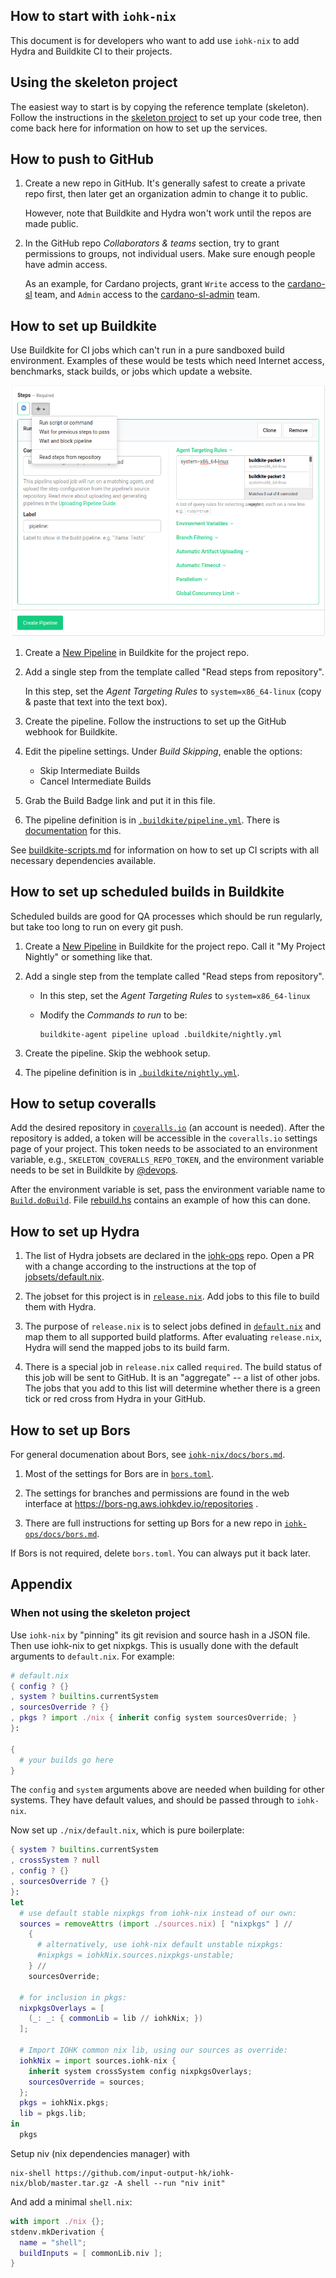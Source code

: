 ## How to start with `iohk-nix`

This document is for developers who want to add use `iohk-nix` to add
Hydra and Buildkite CI to their projects.

## Using the skeleton project

The easiest way to start is by copying the reference template
(skeleton). Follow the instructions in the [skeleton project](../skeleton)
to set up your code tree, then come back here for
information on how to set up the services.


## How to push to GitHub

1. Create a new repo in GitHub. It's generally safest to create a
   private repo first, then later get an organization admin to change
   it to public.

   However, note that Buildkite and Hydra won't work until the repos
   are made public.

2. In the GitHub repo _Collaborators & teams_ section, try to grant
   permissions to groups, not individual users. Make sure enough
   people have admin access.

   As an example, for Cardano projects, grant `Write` access to the
   [cardano-sl](https://github.com/orgs/input-output-hk/teams/cardano-sl)
   team, and `Admin` access to the
   [cardano-sl-admin](https://github.com/orgs/input-output-hk/teams/cardano-sl-admin)
   team.


## How to set up Buildkite

Use Buildkite for CI jobs which can't run in a pure sandboxed build
environment. Examples of these would be tests which need Internet
access, benchmarks, stack builds, or jobs which update a website.

![New Pipeline](./buildkite-new-pipeline.png)

1. Create a [New Pipeline](https://buildkite.com/organizations/input-output-hk/pipelines/new)
   in Buildkite for the project repo.

2. Add a single step from the template called "Read steps from repository".

   In this step, set the _Agent Targeting Rules_ to `system=x86_64-linux` (copy
   & paste that text into the text box).

3. Create the pipeline. Follow the instructions to set up the GitHub
   webhook for Buildkite.

4. Edit the pipeline settings. Under _Build Skipping_, enable the options:
    - Skip Intermediate Builds
    - Cancel Intermediate Builds

5. Grab the Build Badge link and put it in this file.

6. The pipeline definition is in [`.buildkite/pipeline.yml`](./.buildkite/pipeline.yml).
   There is [documentation](https://buildkite.com/docs/pipelines) for this.

See [buildkite-scripts.md](./buildkite-scripts.md) for information on
how to set up CI scripts with all necessary dependencies available.

## How to set up scheduled builds in Buildkite

Scheduled builds are good for QA processes which should be run regularly, but
take too long to run on every git push.

1. Create a [New Pipeline](https://buildkite.com/organizations/input-output-hk/pipelines/new)
   in Buildkite for the project repo. Call it "My Project Nightly" or something like that.

2. Add a single step from the template called "Read steps from repository".

   - In this step, set the _Agent Targeting Rules_ to `system=x86_64-linux`

   - Modify the _Commands to run_ to be:

         buildkite-agent pipeline upload .buildkite/nightly.yml

3. Create the pipeline. Skip the webhook setup.

4. The pipeline definition is in [`.buildkite/nightly.yml`](./.buildkite/nightly.yml).

## How to setup coveralls

Add the desired repository in
[`coveralls.io`](https://coveralls.io/github/input-output-hk/) (an account is
needed). After the repository is added, a token will be accessible in the
`coveralls.io` settings page of your project. This token needs to be associated
to an environment variable, e.g., `SKELETON_COVERALLS_REPO_TOKEN`, and the
environment variable needs to be set in Buildkite by
[@devops](https://app.slack.com/client/T0N639Z4N/CAP8NM7N0).

After the environment variable is set, pass the environment variable name to
[`Build.doBuild`](../utils/lib/Build.hs). File
[rebuild.hs](../skeleton/.buildkite/rebuild.hs) contains an example of how this
can done.

## How to set up Hydra

1. The list of Hydra jobsets are declared in the
   [iohk-ops](https://github.com/input-output-hk/iohk-ops) repo. Open
   a PR with a change according to the instructions at the top of
   [jobsets/default.nix](https://github.com/input-output-hk/iohk-ops/blob/master/jobsets/default.nix).

2. The jobset for this project is in [`release.nix`](./release.nix). Add jobs to this
   file to build them with Hydra.

3. The purpose of `release.nix` is to select jobs defined in
   [`default.nix`](./default.nix) and map them to all supported build
   platforms. After evaluating `release.nix`, Hydra will send the
   mapped jobs to its build farm.

4. There is a special job in `release.nix` called `required`. The
   build status of this job will be sent to GitHub. It is an
   "aggregate" -- a list of other jobs. The jobs that you add to this
   list will determine whether there is a green tick or red cross from
   Hydra in your GitHub.


## How to set up Bors

For general documenation about Bors, see
[`iohk-nix/docs/bors.md`](../docs/bors.md).

1. Most of the settings for Bors are in [`bors.toml`](./bors.toml).

2. The settings for branches and permissions are found in the web
   interface at https://bors-ng.aws.iohkdev.io/repositories .

3. There are full instructions for setting up Bors for a new repo in
   [`iohk-ops/docs/bors.md`](https://github.com/input-output-hk/iohk-ops/blob/master/docs/bors.md).

If Bors is not required, delete `bors.toml`. You can always put it
back later.


## Appendix

### When not using the skeleton project

Use `iohk-nix` by "pinning" its git revision and source hash in a JSON
file. Then use iohk-nix to get nixpkgs. This is usually done with the
default arguments to `default.nix`. For example:

```nix
# default.nix
{ config ? {}
, system ? builtins.currentSystem
, sourcesOverride ? {}
, pkgs ? import ./nix { inherit config system sourcesOverride; }
}:

{
  # your builds go here
}
```

The `config` and `system` arguments above are needed when building for
other systems. They have default values, and should be passed through
to `iohk-nix`.

Now set up `./nix/default.nix`, which is pure boilerplate:

```nix
{ system ? builtins.currentSystem
, crossSystem ? null
, config ? {}
, sourcesOverride ? {}
}:
let
  # use default stable nixpkgs from iohk-nix instead of our own:
  sources = removeAttrs (import ./sources.nix) [ "nixpkgs" ] //
    {
      # alternatively, use iohk-nix default unstable nixpkgs:
      #nixpkgs = iohkNix.sources.nixpkgs-unstable;
    } //
    sourcesOverride;

  # for inclusion in pkgs:
  nixpkgsOverlays = [
    (_: _: { commonLib = lib // iohkNix; })
  ];

  # Import IOHK common nix lib, using our sources as override:
  iohkNix = import sources.iohk-nix {
    inherit system crossSystem config nixpkgsOverlays;
    sourcesOverride = sources;
  };
  pkgs = iohkNix.pkgs;
  lib = pkgs.lib;
in
  pkgs
```

Setup niv (nix dependencies manager) with
```
nix-shell https://github.com/input-output-hk/iohk-nix/blob/master.tar.gz -A shell --run "niv init"
```

And add a minimal `shell.nix`:
```nix
with import ./nix {};
stdenv.mkDerivation {
  name = "shell";
  buildInputs = [ commonLib.niv ];
}
```

